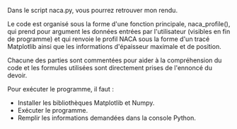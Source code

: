 Dans le script naca.py, vous pourrez retrouver mon rendu.

Le code est organisé sous la forme d'une fonction principale, naca_profile(), qui prend pour argument les données entrées par l'utilisateur (visibles en fin de programme) et qui renvoie le profil NACA sous la forme d'un tracé Matplotlib ainsi que les informations d'épaisseur maximale et de position.

Chacune des parties sont commentées pour aider à la compréhension du code et les formules utilisées sont directement prises de l'ennoncé du devoir.


Pour exécuter le programme, il faut :

- Installer les bibliothèques Matplotlib et Numpy.
- Exécuter le programme.
- Remplir les informations demandées dans la console Python.





